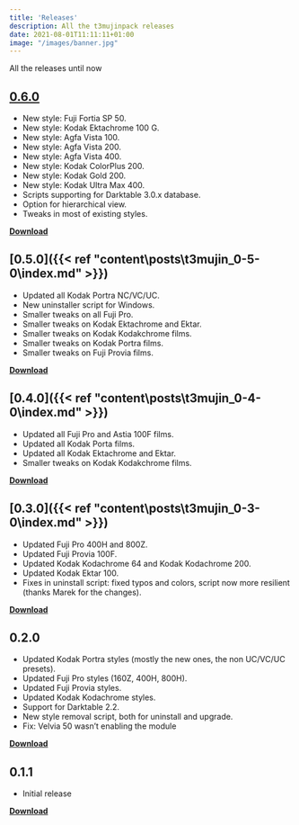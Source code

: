 ```yaml
---
title: 'Releases'
description: All the t3mujinpack releases
date: 2021-08-01T11:11:11+01:00
image: "/images/banner.jpg"
---
```


All the releases until now

## [0.6.0](/2020/04/30/t3mujinpack-0.6.0-is-out/)
* New style: Fuji Fortia SP 50.
* New style: Kodak Ektachrome 100 G.
* New style: Agfa Vista 100.
* New style: Agfa Vista 200.
* New style: Agfa Vista 400.
* New style: Kodak ColorPlus 200.
* New style: Kodak Gold 200.
* New style: Kodak Ultra Max 400.
* Scripts supporting for Darktable 3.0.x database.
* Option for hierarchical view.
* Tweaks in most of existing styles.



[**Download**](/2019/01/20/t3mujinpack-0.5.0-is-out/)

## [0.5.0]({{< ref "content\posts\t3mujin_0-5-0\index.md" >}})
* Updated all Kodak Portra NC/VC/UC.
* New uninstaller script for Windows.
* Smaller tweaks on all Fuji Pro.
* Smaller tweaks on Kodak Ektachrome and Ektar.
* Smaller tweaks on Kodak Kodakchrome films.
* Smaller tweaks on Kodak Portra films.
* Smaller tweaks on Fuji Provia films.



[**Download**](/2018/07/30/t3mujinpack-0.4.0-is-out/)

## [0.4.0]({{< ref "content\posts\t3mujin_0-4-0\index.md" >}})
* Updated all Fuji Pro and Astia 100F films.
* Updated all Kodak Porta films.
* Updated all Kodak Ektachrome and Ektar.
* Smaller tweaks on Kodak Kodakchrome films.



[**Download**](https://github.com/t3mujin/t3mujinpack/releases/tag/v0.4.0)

## [0.3.0]({{< ref "content\posts\t3mujin_0-3-0\index.md" >}})
* Updated Fuji Pro 400H and 800Z.
* Updated Fuji Provia 100F.
* Updated Kodak Kodachrome 64 and Kodak Kodachrome 200.
* Updated Kodak Ektar 100.
* Fixes in uninstall script: fixed typos and colors, script now more resilient (thanks Marek for the changes).


[**Download**](/2017/03/26/t3mujinpack-0.3.0-is-out/)

## 0.2.0
* Updated Kodak Portra styles (mostly the new ones, the non UC/VC/UC presets).
* Updated Fuji Pro styles (160Z, 400H, 800H).
* Updated Fuji Provia styles.
* Updated Kodak Kodachrome styles.
* Support for Darktable 2.2.
* New style removal script, both for uninstall and upgrade.
* Fix: Velvia 50 wasn’t enabling the module

[**Download**](https://github.com/t3mujin/t3mujinpack/releases/tag/v0.2.0)

## 0.1.1
* Initial release

[**Download**](https://github.com/t3mujin/t3mujinpack/releases/tag/0.1.1)